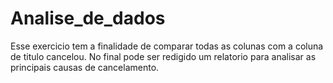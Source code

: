 # Analise_de_dados

Esse exercicio tem a finalidade de comparar todas as colunas com a coluna de titulo cancelou.
No final pode ser redigido um relatorio para analisar as principais causas de cancelamento.
